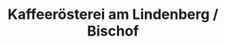 ---
title: "Kaffeerösterei am Lindenberg / Bischof"
url: /st-peter/kaffeeroesterei-am-lindenberg-bischof/
shop: Kaffee
---